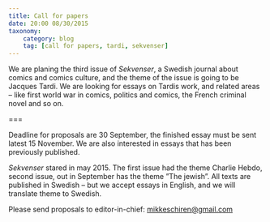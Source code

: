 ```yaml
---
title: Call for papers
date: 20:00 08/30/2015
taxonomy:
    category: blog
    tag: [call for papers, tardi, sekvenser]
---
```


We are planing the third issue of _Sekvenser_,  a Swedish journal about comics and comics culture, and the theme of the issue is going to be Jacques Tardi. We are looking for essays on Tardis work, and related areas – like first world war in comics, politics and comics, the French criminal novel and so on.

===

Deadline for proposals are 30 September, the finished essay must be sent latest 15 November. We are also interested in essays that has been previously published.

_Sekvenser_ stared in may 2015. The first issue had the theme Charlie Hebdo, second issue, out in September has the theme ”The jewish”. All texts are published in Swedish – but we accept essays in English, and we will translate theme to Swedish.

Please send proposals to editor-in-chief: mikkeschiren@gmail.com
